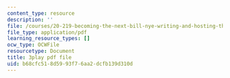 ```yaml
---
content_type: resource
description: ''
file: /courses/20-219-becoming-the-next-bill-nye-writing-and-hosting-the-educational-show-january-iap-2015/b68cfc518d5993f76aa2dcfb139d310d_kQnA60blp6o.pdf
file_type: application/pdf
learning_resource_types: []
ocw_type: OCWFile
resourcetype: Document
title: 3play pdf file
uid: b68cfc51-8d59-93f7-6aa2-dcfb139d310d
---
```

